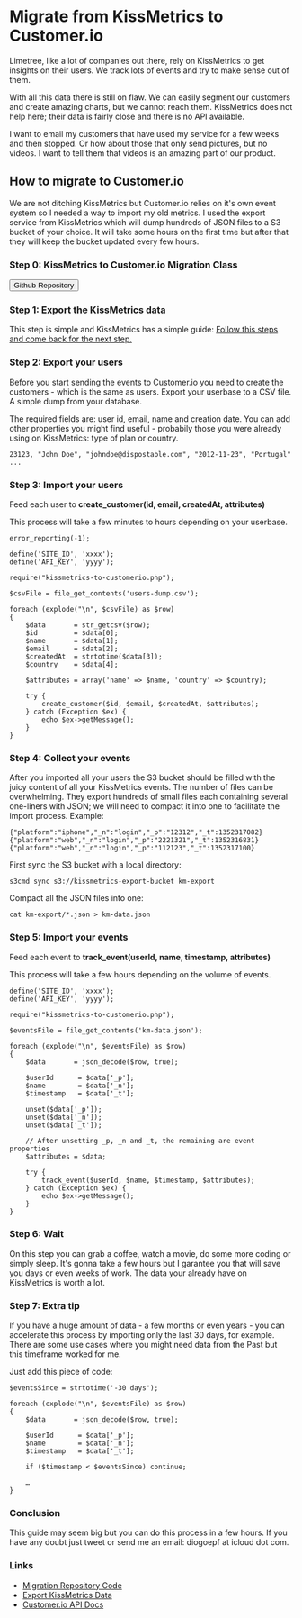 # Migrate from KissMetrics to Customer.io

Limetree, like a lot of companies out there, rely on KissMetrics to get insights on their users. We track lots of events and try to make sense out of them.

With all this data there is still on flaw. We can easily segment our customers and create amazing charts, but we cannot reach them. KissMetrics does not help here; their data is fairly close and there is no API available.

I want to email my customers that have used my service for a few weeks and then stopped. Or how about those that only send pictures, but no videos. I want to tell them that videos is an amazing part of our product.

## How to migrate to Customer.io

We are not ditching KissMetrics but Customer.io relies on it's own event system so I needed a way to import my old metrics. I used the export service from KissMetrics which will dump hundreds of JSON files to a S3 bucket of your choice. It will take some hours on the first time but after that they will keep the bucket updated every few hours.

### Step 0: KissMetrics to Customer.io Migration Class

<a href="https://github.com/knokio/kissmetrics-to-customerio" target="_blank"><button>Github Repository</button></a>

### Step 1: Export the KissMetrics data

This step is simple and KissMetrics has a simple guide: [Follow this steps and come back for the next step.](http://support.kissmetrics.com/apis/data/)

### Step 2: Export your users

Before you start sending the events to Customer.io you need to create the customers - which is the same as users. Export your userbase to a CSV file. A simple dump from your database.

The required fields are: user id, email, name and creation date. You can add other properties you might find useful - probabily those you were already using on KissMetrics: type of plan or country. 

	23123, "John Doe", "johndoe@dispostable.com", "2012-11-23", "Portugal"
	...


### Step 3: Import your users

Feed each user to __create_customer(id, email, createdAt, attributes)__

This process will take a few minutes to hours depending on your userbase.

	error_reporting(-1);

	define('SITE_ID', 'xxxx');
	define('API_KEY', 'yyyy');

	require("kissmetrics-to-customerio.php");
	
	$csvFile = file_get_contents('users-dump.csv');
	
	foreach (explode("\n", $csvFile) as $row)
	{
		$data		= str_getcsv($row);
		$id			= $data[0];
		$name		= $data[1];
		$email		= $data[2];
		$createdAt	= strtotime($data[3]);
		$country	= $data[4];
		
		$attributes = array('name' => $name, 'country' => $country);
		
		try {
			create_customer($id, $email, $createdAt, $attributes);
		} catch (Exception $ex) {
			echo $ex->getMessage();
		}
	}


### Step 4: Collect your events

After you imported all your users the S3 bucket should be filled with the juicy content of all your KissMetrics events. The number of files can be overwhelming. They export hundreds of small files each containing several one-liners with JSON; we will need to compact it into one to facilitate the import process. Example:


	{"platform":"iphone","_n":"login","_p":"12312","_t":1352317082}
	{"platform":"web","_n":"login","_p":"2221321","_t":1352316831}
	{"platform":"web","_n":"login","_p":"112123","_t":1352317100}


First sync the S3 bucket with a local directory:

	s3cmd sync s3://kissmetrics-export-bucket km-export

Compact all the JSON files into one:


	cat km-export/*.json > km-data.json



### Step 5: Import your events

Feed each event to __track_event(userId, name, timestamp, attributes)__

This process will take a few hours depending on the volume of events.

	define('SITE_ID', 'xxxx');
	define('API_KEY', 'yyyy');

	require("kissmetrics-to-customerio.php");
	
	$eventsFile = file_get_contents('km-data.json');
	
	foreach (explode("\n", $eventsFile) as $row)
	{
		$data		= json_decode($row, true);
	
		$userId      = $data['_p'];
		$name        = $data['_n'];
		$timestamp   = $data['_t'];
		
		unset($data['_p']);
		unset($data['_n']);
		unset($data['_t']);
		
		// After unsetting _p, _n and _t, the remaining are event properties
		$attributes = $data;
		
		try {
			track_event($userId, $name, $timestamp, $attributes);
		} catch (Exception $ex) {
			echo $ex->getMessage();
		}
	}


### Step 6: Wait

On this step you can grab a coffee, watch a movie, do some more coding or simply sleep.
It's gonna take a few hours but I garantee you that will save you days or even weeks of work.
The data your already have on KissMetrics is worth a lot.

### Step 7: Extra tip

If you have a huge amount of data - a few months or even years - you can accelerate this process by importing only the last 30 days, for example. There are some use cases where you might need data from the Past but this timeframe worked for me.

Just add this piece of code:


	
	$eventsSince = strtotime('-30 days');
	
	foreach (explode("\n", $eventsFile) as $row)
	{
		$data		= json_decode($row, true);
	
		$userId      = $data['_p'];
		$name        = $data['_n'];
		$timestamp   = $data['_t'];
	
		if ($timestamp < $eventsSince) continue;
	
		…
	}


### Conclusion

This guide may seem big but you can do this process in a few hours. If you have any doubt just tweet or send me an email: diogoepf at icloud dot com.

### Links

- [Migration Repository Code](https://github.com/knokio/kissmetrics-to-customerio)
- [Export KissMetrics Data](http://support.kissmetrics.com/apis/data/)
- [Customer.io API Docs](http://customer.io/docs/api/rest.html)